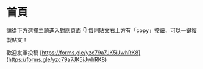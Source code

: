 # 首頁

請從下方選擇主題進入對應頁面 👇 每則貼文右上方有「copy」按鈕，可以一鍵複製貼文！

歡迎友軍投稿 [https://forms.gle/yzc79a7JK5iJwhRK8](https://forms.gle/yzc79a7JK5iJwhRK8)
